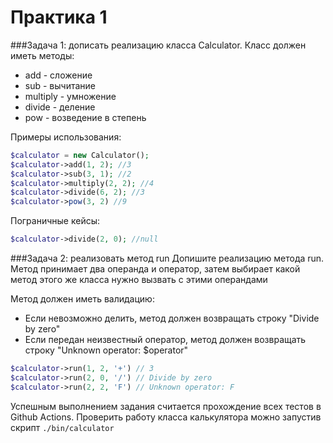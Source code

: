 # Практика 1
###Задача 1: дописать реализацию класса Calculator.
Класс должен иметь методы:
- add - сложение
- sub - вычитание
- multiply - умножение
- divide - деление 
- pow - возведение в степень

Примеры использования:
```php
$calculator = new Calculator();
$calculator->add(1, 2); //3
$calculator->sub(3, 1); //2
$calculator->multiply(2, 2); //4
$calculator->divide(6, 2); //3
$calculator->pow(3, 2) //9
```

Пограничные кейсы:
```php
$calculator->divide(2, 0); //null
```

###Задача 2: реализовать метод run
Допишите реализацию метода run. Метод принимает два операнда и оператор,
затем выбирает какой метод этого же класса нужно вызвать с этими операндами

Метод должен иметь валидацию:
- Если невозможно делить, метод должен возвращать строку "Divide by zero"
- Если передан неизвестный оператор, метод должен возвращать строку "Unknown operator: $operator"

```php
$calculator->run(1, 2, '+') // 3
$calculator->run(2, 0, '/') // Divide by zero
$calculator->run(2, 2, 'F') // Unknown operator: F
```

Успешным выполнением задания считается прохождение всех тестов в Github Actions.
Проверить работу класса калькулятора можно запустив скрипт ```./bin/calculator```